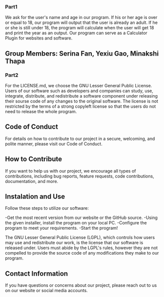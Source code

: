 ### Part1
We ask for the user's name and age in our program. If his or her age is over or equal to 18, our program will output that the user is already an adult. If he or she is still under 18, the program will calculate when the user will get 18 and print the year as an output. Our program can serve as a Calculator Plugin for websites and software.
## Group Members: Serina Fan, Yexiu Gao, Minakshi Thapa

### Part2
For the LICENSE.md, we choose the GNU Lesser General Public License. Users of our software such as developers and companies can study, use, integrate, distribute, and redistribute a software component under releasing their sourse code of any changes to the original software. The license is not restricted by the terms of a strong copyleft license so that the users do not need to release the whole program. 

## Code of Conduct 
For details on how to contribute to our project in a secure, welcoming, and polite manner, please visit our Code of Conduct.

## How to Contribute 
If you want to help us with our project, we encourage all types of contributions, including bug reports, feature requests, code contributions, documentation, and more.

## Instalation and Use 
Follow these steps to utilize our software:

-Get the most recent version from our website or the GitHub source.
-Using the given installer, install the program on your local PC.
-Configure the program to meet your requirements.
-Start the program!

The GNU Lesser General Public License (LGPL), which controls how users may use and redistribute our work, is the license that our software is released under. Users must abide by the LGPL's rules, however they are not compelled to provide the source code of any modifications they make to our program.


## Contact Information
If you have questions or concerns about our project, please reach out to us on our website or social media accounts. 







